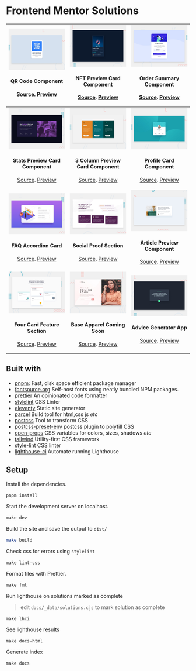 # Frontend Mentor Solutions

|                            <img width=360 src="./src/101-qr-code-component/design/desktop-preview.jpg" alt="QR Code Component"><p><h4>QR Code Component</h4><span><a href="./src/101-qr-code-component">Source</a>. <a href="https://fe-muchina.vercel.app/101-qr-code-component">Preview</a></span> </p>                             |             <img width=360 src="./src/102-nft-preview-card-component/design/desktop-preview.jpg" alt="NFT Preview Card Component"><p><h4>NFT Preview Card Component</h4><span><a href="./src/102-nft-preview-card-component">Source</a>. <a href="https://fe-muchina.vercel.app/102-nft-preview-card-component">Preview</a></span> </p>              |      <img width=360 src="./src/103-order-summary-component/design/desktop-preview.jpg" alt="Order Summary Component"><p><h4>Order Summary Component</h4><span><a href="./src/103-order-summary-component">Source</a>. <a href="https://fe-muchina.vercel.app/103-order-summary-component">Preview</a></span> </p>      |
| :-----------------------------------------------------------------------------------------------------------------------------------------------------------------------------------------------------------------------------------------------------------------------------------------------------------------------------------: | :--------------------------------------------------------------------------------------------------------------------------------------------------------------------------------------------------------------------------------------------------------------------------------------------------------------------------------------------------: | :--------------------------------------------------------------------------------------------------------------------------------------------------------------------------------------------------------------------------------------------------------------------------------------------------------------------: |
| <img width=360 src="./src/104-stats-preview-card-component/design/desktop-preview.jpg" alt="Stats Preview Card Component"><p><h4>Stats Preview Card Component</h4><span><a href="./src/104-stats-preview-card-component">Source</a>. <a href="https://fe-muchina.vercel.app/104-stats-preview-card-component">Preview</a></span> </p> | <img width=360 src="./src/105-3-column-preview-card-component/design/desktop-preview.jpg" alt="3 Column Preview Card Component"><p><h4>3 Column Preview Card Component</h4><span><a href="./src/105-3-column-preview-card-component">Source</a>. <a href="https://fe-muchina.vercel.app/105-3-column-preview-card-component">Preview</a></span> </p> |        <img width=360 src="./src/106-profile-card-component/design/desktop-preview.jpg" alt="Profile Card Component"><p><h4>Profile Card Component</h4><span><a href="./src/106-profile-card-component">Source</a>. <a href="https://fe-muchina.vercel.app/106-profile-card-component">Preview</a></span> </p>         |
|                          <img width=360 src="./src/107-faq-accordion-card/design/desktop-preview.jpg" alt="FAQ Accordion Card"><p><h4>FAQ Accordion Card</h4><span><a href="./src/107-faq-accordion-card">Source</a>. <a href="https://fe-muchina.vercel.app/107-faq-accordion-card">Preview</a></span> </p>                          |                            <img width=360 src="./src/108-social-proof-section/design/desktop-preview.jpg" alt="Social Proof Section"><p><h4>Social Proof Section</h4><span><a href="./src/108-social-proof-section">Source</a>. <a href="https://fe-muchina.vercel.app/108-social-proof-section">Preview</a></span> </p>                             | <img width=360 src="./src/109-article-preview-component/design/desktop-preview.jpg" alt="Article Preview Component"><p><h4>Article Preview Component</h4><span><a href="./src/109-article-preview-component">Source</a>. <a href="https://fe-muchina.vercel.app/109-article-preview-component">Preview</a></span> </p> |
|        <img width=360 src="./src/110-four-card-feature-section/design/desktop-preview.jpg" alt="Four Card Feature Section"><p><h4>Four Card Feature Section</h4><span><a href="./src/110-four-card-feature-section">Source</a>. <a href="https://fe-muchina.vercel.app/110-four-card-feature-section">Preview</a></span> </p>         |                  <img width=360 src="./src/111-base-apparel-coming-soon/design/desktop-preview.jpg" alt="Base Apparel Coming Soon"><p><h4>Base Apparel Coming Soon</h4><span><a href="./src/111-base-apparel-coming-soon">Source</a>. <a href="https://fe-muchina.vercel.app/111-base-apparel-coming-soon">Preview</a></span> </p>                   |             <img width=360 src="./src/220-advice-generator-app/design/desktop-preview.jpg" alt="Advice Generator App"><p><h4>Advice Generator App</h4><span><a href="./src/220-advice-generator-app">Source</a>. <a href="https://fe-muchina.vercel.app/220-advice-generator-app">Preview</a></span> </p>              |

## Built with

- [pnpm](https://pnpm.io/): Fast, disk space efficient package manager
- [fontsource.org](https://fontsource.org/) Self-host fonts using neatly bundled
  NPM packages.
- [prettier](https://prettier.io/) An opinionated code formatter
- [stylelint](https://stylelint.io/) CSS Linter
- [eleventy](https://www.11ty.dev/) Static site generator
- [parcel](https://parceljs.org/) Build tool for html,css js _etc_
- [postcss](https://postcss.org/) Tool to transform CSS
- [postcss-preset-env]() postcss plugin to polyfill CSS
- [open-props](https://open-props.style/) CSS variables for colors, sizes,
  shadows _etc_
- [tailwind](https://tailwindcss.com/) Utility-first CSS framework
- [style-lint](https://stylelint.io/) CSS linter
- [lighthouse-ci]() Automate running Lighthouse

## Setup

Install the dependencies.

```
pnpm install
```

Start the development server on localhost.

```
make dev
```

Build the site and save the output to `dist/`

```sh
make build
```

Check css for errors using `stylelint`

```
make lint-css
```

Format files with Prettier.

```
make fmt
```

Run lighthouse on solutions marked as complete

> edit `docs/_data/solutions.cjs` to mark solution as complete

```
make lhci
```

See lighthouse results

```
make docs-html
```

Generate index

```
make docs
```
